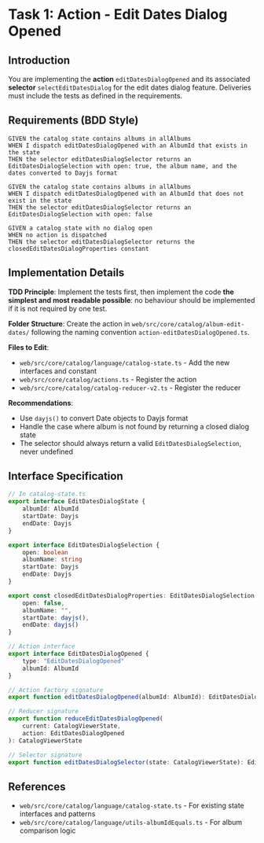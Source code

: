 # Task 1: Action - Edit Dates Dialog Opened

## Introduction

You are implementing the **action** `editDatesDialogOpened` and its associated **selector** `selectEditDatesDialog` for the edit dates dialog feature.
Deliveries
must include the tests as defined in the requirements.

## Requirements (BDD Style)

```
GIVEN the catalog state contains albums in allAlbums
WHEN I dispatch editDatesDialogOpened with an AlbumId that exists in the state
THEN the selector editDatesDialogSelector returns an EditDatesDialogSelection with open: true, the album name, and the dates converted to Dayjs format

GIVEN the catalog state contains albums in allAlbums
WHEN I dispatch editDatesDialogOpened with an AlbumId that does not exist in the state
THEN the selector editDatesDialogSelector returns an EditDatesDialogSelection with open: false

GIVEN a catalog state with no dialog open
WHEN no action is dispatched
THEN the selector editDatesDialogSelector returns the closedEditDatesDialogProperties constant
```

## Implementation Details

**TDD Principle**: Implement the tests first, then implement the code **the simplest and most readable possible**: no behaviour should be implemented if it is not required by one test.

**Folder Structure**: Create the action in `web/src/core/catalog/album-edit-dates/` following the naming convention `action-editDatesDialogOpened.ts`.

**Files to Edit**:
- `web/src/core/catalog/language/catalog-state.ts` - Add the new interfaces and constant
- `web/src/core/catalog/actions.ts` - Register the action
- `web/src/core/catalog/catalog-reducer-v2.ts` - Register the reducer

**Recommendations**:
- Use `dayjs()` to convert Date objects to Dayjs format
- Handle the case where album is not found by returning a closed dialog state
- The selector should always return a valid `EditDatesDialogSelection`, never undefined

## Interface Specification

```typescript
// In catalog-state.ts
export interface EditDatesDialogState {
    albumId: AlbumId
    startDate: Dayjs
    endDate: Dayjs
}

export interface EditDatesDialogSelection {
    open: boolean
    albumName: string
    startDate: Dayjs
    endDate: Dayjs
}

export const closedEditDatesDialogProperties: EditDatesDialogSelection = {
    open: false,
    albumName: "",
    startDate: dayjs(),
    endDate: dayjs()
}

// Action interface
export interface EditDatesDialogOpened {
    type: "EditDatesDialogOpened"
    albumId: AlbumId
}

// Action factory signature
export function editDatesDialogOpened(albumId: AlbumId): EditDatesDialogOpened

// Reducer signature
export function reduceEditDatesDialogOpened(
    current: CatalogViewerState,
    action: EditDatesDialogOpened
): CatalogViewerState

// Selector signature
export function editDatesDialogSelector(state: CatalogViewerState): EditDatesDialogSelection
```

## References

- `web/src/core/catalog/language/catalog-state.ts` - For existing state interfaces and patterns
- `web/src/core/catalog/language/utils-albumIdEquals.ts` - For album comparison logic
